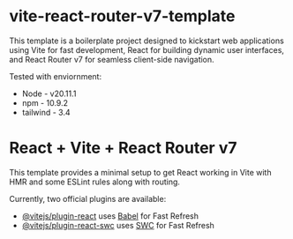 # vite-react-router-v7-template
This template is a boilerplate project designed to kickstart web applications using Vite for fast development, React for building dynamic user interfaces, and React Router v7 for seamless client-side navigation.

Tested with enviornment:

- Node - v20.11.1
- npm - 10.9.2
- tailwind - 3.4

# React + Vite + React Router v7

This template provides a minimal setup to get React working in Vite with HMR and some ESLint rules along with routing.

Currently, two official plugins are available:

- [@vitejs/plugin-react](https://github.com/vitejs/vite-plugin-react/blob/main/packages/plugin-react/README.md) uses [Babel](https://babeljs.io/) for Fast Refresh
- [@vitejs/plugin-react-swc](https://github.com/vitejs/vite-plugin-react-swc) uses [SWC](https://swc.rs/) for Fast Refresh
